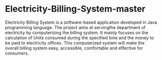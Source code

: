 # Electricity-Billing-System-master
Electricity Billing System is a software-based application developed in Java programming language. The project aims at servingthe department of electricity by computerizing the billing system. It mainly focuses on the calculation of Units consumed during the specified time and the money to be paid to electricity offices. This computerized system will make the overall billing system easy, accessible, comfortable and effective for consumers.
